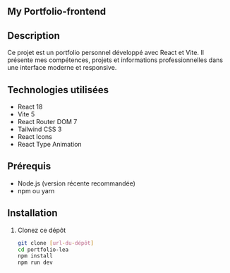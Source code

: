 ## My Portfolio-frontend

## Description
Ce projet est un portfolio personnel développé avec React et Vite. Il présente mes compétences, projets et informations professionnelles dans une interface moderne et responsive.

## Technologies utilisées
- React 18
- Vite 5
- React Router DOM 7
- Tailwind CSS 3
- React Icons
- React Type Animation

## Prérequis
- Node.js (version récente recommandée)
- npm ou yarn

## Installation
1. Clonez ce dépôt
   ```bash
   git clone [url-du-dépôt]
   cd portfolio-lea
   npm install
   npm run dev
